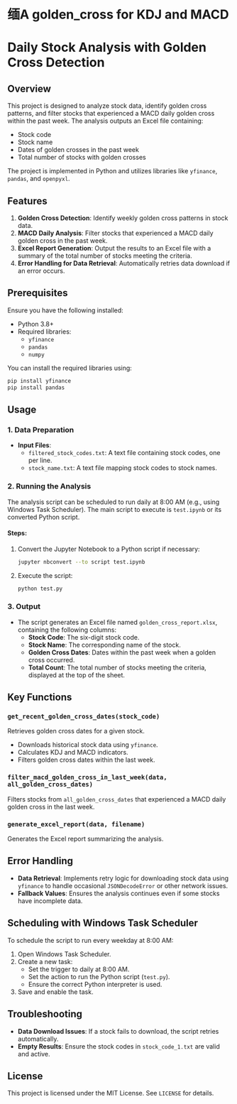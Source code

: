 # 缅A golden_cross for KDJ and MACD
# Daily Stock Analysis with Golden Cross Detection

## Overview
This project is designed to analyze stock data, identify golden cross patterns, and filter stocks that experienced a MACD daily golden cross within the past week. The analysis outputs an Excel file containing:
- Stock code
- Stock name
- Dates of golden crosses in the past week
- Total number of stocks with golden crosses

The project is implemented in Python and utilizes libraries like `yfinance`, `pandas`, and `openpyxl`.

## Features
1. **Golden Cross Detection**: Identify weekly golden cross patterns in stock data.
2. **MACD Daily Analysis**: Filter stocks that experienced a MACD daily golden cross in the past week.
3. **Excel Report Generation**: Output the results to an Excel file with a summary of the total number of stocks meeting the criteria.
4. **Error Handling for Data Retrieval**: Automatically retries data download if an error occurs.

## Prerequisites
Ensure you have the following installed:
- Python 3.8+
- Required libraries:
  - `yfinance`
  - `pandas`
  - `numpy`

You can install the required libraries using:
```bash
pip install yfinance
pip install pandas
```

## Usage

### 1. Data Preparation
- **Input Files**:
  - `filtered_stock_codes.txt`: A text file containing stock codes, one per line.
  - `stock_name.txt`: A text file mapping stock codes to stock names.

### 2. Running the Analysis
The analysis script can be scheduled to run daily at 8:00 AM (e.g., using Windows Task Scheduler). The main script to execute is `test.ipynb` or its converted Python script.

#### Steps:
1. Convert the Jupyter Notebook to a Python script if necessary:
   ```bash
   jupyter nbconvert --to script test.ipynb
   ```
2. Execute the script:
   ```bash
   python test.py
   ```

### 3. Output
- The script generates an Excel file named `golden_cross_report.xlsx`, containing the following columns:
  - **Stock Code**: The six-digit stock code.
  - **Stock Name**: The corresponding name of the stock.
  - **Golden Cross Dates**: Dates within the past week when a golden cross occurred.
  - **Total Count**: The total number of stocks meeting the criteria, displayed at the top of the sheet.

## Key Functions
### `get_recent_golden_cross_dates(stock_code)`
Retrieves golden cross dates for a given stock.
- Downloads historical stock data using `yfinance`.
- Calculates KDJ and MACD indicators.
- Filters golden cross dates within the last week.

### `filter_macd_golden_cross_in_last_week(data, all_golden_cross_dates)`
Filters stocks from `all_golden_cross_dates` that experienced a MACD daily golden cross in the last week.

### `generate_excel_report(data, filename)`
Generates the Excel report summarizing the analysis.

## Error Handling
- **Data Retrieval**: Implements retry logic for downloading stock data using `yfinance` to handle occasional `JSONDecodeError` or other network issues.
- **Fallback Values**: Ensures the analysis continues even if some stocks have incomplete data.

## Scheduling with Windows Task Scheduler
To schedule the script to run every weekday at 8:00 AM:
1. Open Windows Task Scheduler.
2. Create a new task:
   - Set the trigger to daily at 8:00 AM.
   - Set the action to run the Python script (`test.py`).
   - Ensure the correct Python interpreter is used.
3. Save and enable the task.

## Troubleshooting
- **Data Download Issues**: If a stock fails to download, the script retries automatically.
- **Empty Results**: Ensure the stock codes in `stock_code_1.txt` are valid and active.

## License
This project is licensed under the MIT License. See `LICENSE` for details.


